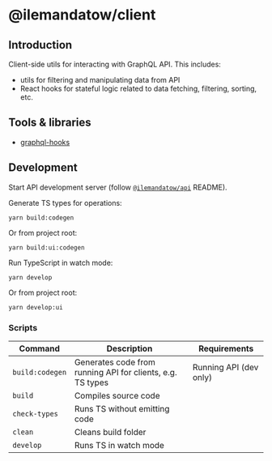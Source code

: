 # @ilemandatow/client

## Introduction

Client-side utils for interacting with GraphQL API. This includes:

- utils for filtering and manipulating data from API
- React hooks for stateful logic related to data fetching, filtering, sorting, etc.

## Tools & libraries

- [graphql-hooks](https://github.com/nearform/graphql-hooks)

## Development

Start API development server (follow [`@ilemandatow/api`](https://github.com/MMMalik/ilemandatow/tree/main/packages/api/README.md) README).

Generate TS types for operations:

```
yarn build:codegen
```

Or from project root:

```
yarn build:ui:codegen
```

Run TypeScript in watch mode:

```
yarn develop
```

Or from project root:

```
yarn develop:ui
```

### Scripts

| Command         | Description                                                | Requirements           |
| --------------- | ---------------------------------------------------------- | ---------------------- |
| `build:codegen` | Generates code from running API for clients, e.g. TS types | Running API (dev only) |
| `build`         | Compiles source code                                       |                        |
| `check-types`   | Runs TS without emitting code                              |                        |
| `clean`         | Cleans build folder                                        |                        |
| `develop`       | Runs TS in watch mode                                      |                        |
